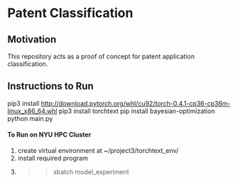 # Patent Classification

## Motivation

This repository acts as a proof of concept for patent application classification.


## Instructions to Run

pip3 install http://download.pytorch.org/whl/cu92/torch-0.4.1-cp36-cp36m-linux_x86_64.whl
pip3 install torchtext
pip install bayesian-optimization
python main.py

#### To Run on NYU HPC Cluster
1) create virtual environment at ~/project3/torchtext_env/
2) install required program
2) >> sbatch model_experiment
